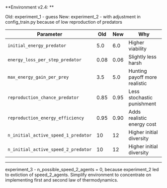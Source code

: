 **Environment v2.4: **

Old: experiment_1 - guess
New: experiment_2 - with adjustment in config_train.py because of low reproduction of predators

| Parameter                           | Old  | New  | Why                           |
| ----------------------------------- | ---- | ---- | ----------------------------- |
| `initial_energy_predator`           | 5.0  | 6.0  | Higher viability              |
| `energy_loss_per_step_predator`     | 0.08 | 0.06 | Slightly less harsh           |
| `max_energy_gain_per_prey`          | 3.5  | 5.0  | Hunting payoff more realistic |
| `reproduction_chance_predator`      | 0.85 | 0.95 | Less stochastic punishment    |
| `reproduction_energy_efficiency`    | 0.95 | 0.90 | Adds realistic energy cost    |
| `n_initial_active_speed_1_predator` | 10   | 12   | Higher initial diversity      |
| `n_initial_active_speed_2_predator` | 10   | 12   | Higher initial diversity      |
-------------------------------------------------------------------------------------

experiment_3 - n_possible_speed_2_agents = 0, because experiment_2 led to extiction of speed_2_agents.
               Simplify environment to concentrate on implementing first and second law of thermodynamics.
